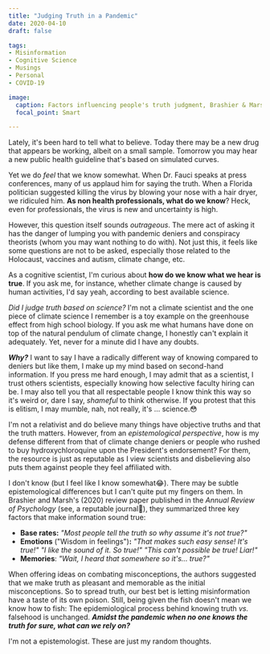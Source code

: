 ```yaml
---
title: "Judging Truth in a Pandemic"
date: 2020-04-10
draft: false

tags:
- Misinformation
- Cognitive Science
- Musings
- Personal
- COVID-19

image:
  caption: Factors influencing people's truth judgment, Brashier & Marsh (2020)
  focal_point: Smart

---
```


Lately, it's been hard to tell what to believe. Today there may be a new drug that appears be working, albeit on a small sample. Tomorrow you may hear a new public health guideline that's based on simulated curves. 

Yet we do *feel* that we know somewhat. When Dr. Fauci speaks at press conferences, many of us applaud him for saying the truth. When a Florida politician suggested killing the virus by blowing your nose with a hair dryer, we ridiculed him. **As non health professionals, what do we know**? Heck, even for professionals, the virus is new and uncertainty is high.

However, this question itself sounds *outrageous*. The mere act of asking it has the danger of lumping you with pandemic deniers and conspiracy theorists (whom you may want nothing to do with). Not just this, it feels like some questions are not to be asked, especially those related to the Holocaust, vaccines and autism, climate change, etc. 

As a cognitive scientist, I'm curious about **how do we know what we hear is true**. If you ask me, for instance, whether climate change is caused by human activities, I'd say yeah, according to best available science. 

*Did I judge truth based on science?* I'm not a climate scientist and the one piece of climate science I remember is a toy example on the greenhouse effect from high school biology. If you ask me what humans have done on top of the natural pendulum of climate change, I honestly can't explain it adequately. Yet, never for a minute did I have any doubts. 

***Why?*** I want to say I have a radically different way of knowing compared to deniers but like them, I make up my mind based on second-hand information. If you press me hard enough, I may admit that as a scientist, I trust others scientists, especially knowing how selective faculty hiring can be. I may also tell you that all respectable people I know think this way so it's weird or, dare I say, *shameful* to think otherwise. If you protest that this is elitism, I may mumble, nah, not really, it's ... science.😳

I'm not a relativist and do believe many things have objective truths and that the truth matters. However, from an *epistemological perspective*, how is my defense different from that of climate change deniers or people who rushed to buy hydroxychloroquine upon the President's endorsement? For them, the resource is just as reputable as I view scientists and disbelieving also puts them against people they feel affiliated with. 

I don't know (but I feel like I know somewhat😂). There may be subtle epistemological differences but I can't quite put my fingers on them. In Brashier and Marsh's (2020) review paper published in the *Annual Review of Psychology* (see, a reputable journal🤔), they summarized three key factors that make information sound true: 

- **Base rates:** *"Most people tell the truth so why assume it's not true?"* 
- **Emotions** ("Wisdom in feelings")**:** *"That makes such easy sense! It's true!"* *"I like the sound of it. So true!"* *"This can't possible be true! Liar!"*
- **Memories**: *"Wait, I heard that somewhere so it's... true?"* 

When offering ideas on combating misconceptions, the authors suggested that we make truth as pleasant and memorable as the initial misconceptions. So to spread truth, our best bet is letting misinformation have a taste of its own poison. Still, being given the fish doesn't mean we know how to fish: The epidemiological process behind knowing truth *vs.* falsehood is unchanged. ***Amidst the pandemic when no one knows the truth for sure, what can we rely on?***

I'm not a epistemologist. These are just my random thoughts.